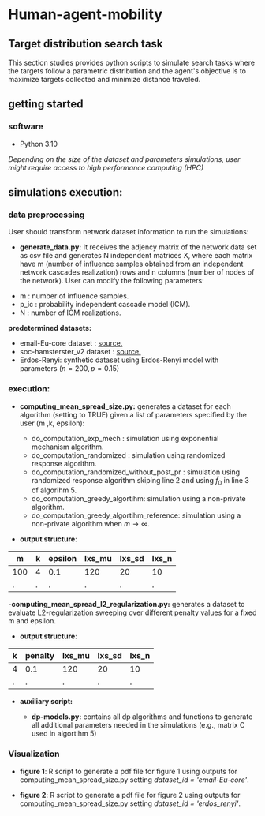 # Human-agent-mobility 



## Target distribution search task

This section studies provides python scripts to simulate search tasks where the targets follow a parametric distribution and the agent's objective is to maximize targets collected and minimize distance traveled. 

## getting started

### software 

+ Python 3.10

*Depending on the size of the dataset and parameters simulations, user might require access to high performance computing (HPC)*

## simulations execution:

### data preprocessing 

User should transform network dataset information to run the simulations:

+ **generate_data.py:** It receives the adjency matrix of the network data set as csv file and generates N independent matrices X, where each matrix have m (number of influence samples obtained from an independent network cascades realization) rows and n columns (number of nodes of the network). User can modify the following parameters:

- m : number of influence samples.
- p_ic : probability  independent cascade model (ICM).
- N : number of ICM realizations.

**predetermined datasets:**

+ email-Eu-core dataset : [source.](https://snap.stanford.edu/data/email-Eu-core.html)
+ soc-hamsterster_v2 dataset : [source.](https://networkrepository.com/soc-hamsterster.php)
+ Erdos-Renyi: synthetic dataset using Erdos-Renyi model with parameters ($n=200, p=0.15$)

### execution:

+ **computing_mean_spread_size.py:** generates a dataset for each algorithm (setting to TRUE) given a list of parameters specified by the user (m ,k, epsilon):  

  + do_computation_exp_mech : simulation using exponential mechanism algorithm.
  + do_computation_randomized : simulation using randomized response algorithm.
  + do_computation_randomized_without_post_pr : simulation using randomized response algorithm skiping line 2  and using $\tilde{f}_0$ in line 3 of algorihm 5.
  + do_computation_greedy_algortihm: simulation using a non-private  algorithm. 
  + do_computation_greedy_algortihm_reference: simulation using a non-private  algorithm when $m \rightarrow \infty$.


+ **output structure**: 

| m  | k   | epsilon| Ixs_mu | Ixs_sd | Ixs_n |
| --- | ---- | --- | ---- | --- | ---- |
| 100 | 4 | 0.1| 120 | 20 | 10 |
| . | . | .| . | . | .|


-**computing_mean_spread_l2_regularization.py:** generates a dataset to evaluate  L2-regularization sweeping over different penalty values for a fixed m and epsilon. 

+ **output structure**: 

| k | penalty  | Ixs_mu | Ixs_sd | Ixs_n |
| --- | ---- | --- | ---- | --- |
| 4 | 0.1 | 120 | 20 | 10 |
| . | . | . | . | .|


+ **auxiliary script:**

  + **dp-models.py:** contains all dp algorithms and functions to generate all additional parameters needed in the simulations (e.g., matrix C used in algortihm 5)


### Visualization

+ **figure 1**: R script to generate a pdf file for figure 1 using outputs for computing_mean_spread_size.py setting *dataset_id = 'email-Eu-core'*. 

+ **figure 2**: R script to generate a pdf file for figure 2 using outputs for computing_mean_spread_size.py setting *dataset_id = 'erdos_renyi'*.



